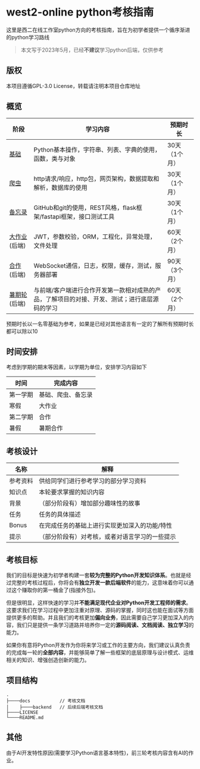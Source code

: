 # west2-online python考核指南

这里是西二在线工作室python方向的考核指南，旨在为初学者提供一个循序渐进的python学习路线

> 本文写于2023年5月，已经**不建议**学习python后端，仅供参考
>

## 版权

本项目遵循GPL-3.0 License，转载请注明本项目仓库地址

## 概览

| 阶段                                                 | 学习内容                                                     | 预期时长      |
| ---------------------------------------------------- | ------------------------------------------------------------ | ------------- |
| [基础](docs/1-基础语法.md)                           | Python基本操作，字符串、列表、字典的使用，函数，类与对象     | 30天（1个月） |
| [爬虫](docs/2-爬虫.md)                               | http请求/响应，http包，网页架构，数据提取和解析，数据库的使用 | 30天（1个月） |
| [备忘录](docs/3-TODOLIST.md)                         | GitHub和git的使用，REST风格，flask框架/fastapi框架，接口测试工具 | 30天（1个月） |
| [大作业](docs/backend/4-音乐下载与众筹平台.md)(后端) | JWT，参数校验，ORM，工程化，异常处理，文件处理               | 60天（2个月） |
| [合作](docs/backend/5-合作轮交易平台.md)(后端)       | WebSocket通信，日志，权限，缓存，测试，服务器部署            | 90天（3个月） |
| [暑期轮](docs/backend/6-暑假轮考核.md)(后端)         | 与前端/客户端进行合作开发第一款相对成熟的产品，了解项目的对接、开发、测试；进行底层源码的学习 | 60天（2个月） |

预期时长以一名零基础为参考，如果是已经对其他语言有一定的了解所有预期时长都可以除以10

## 时间安排

考虑到学期的期末等因素，以学期为单位，安排学习内容如下

| 时间     | 完成内容           |
| -------- | ------------------ |
| 第一学期 | 基础、爬虫、备忘录 |
| 寒假     | 大作业             |
| 第二学期 | 合作               |
| 暑假     | 暑期合作           |

## 考核设计

| 名称     | 解释                                           |
| -------- | ---------------------------------------------- |
| 参考资料 | 供给同学们进行参考学习的部分学习资料           |
| 知识点   | 本轮要求掌握的知识内容                         |
| 背景     | （部分阶段有）增加部分趣味性的故事             |
| 任务     | 任务的具体描述                                 |
| Bonus    | 在完成任务的基础上进行实现更加深入的功能/特性  |
| 提示     | （部分阶段有）对考核，或者对语言学习的一些提示 |

## 考核目标

我们的目标是快速为初学者构建一套**较为完整的Python开发知识体系**。也就是经过完整的考核过程后，你将会有**独立开发一款后端软件**的能力，这意味着你可以通过这个赚取你的第一桶金了(指接外包)。

但是很明显，这样快速的学习并**不能满足现代企业对Python开发工程师的需求**。这要求我们在学习过程中更加注重对原理、源码的掌握，同时这也能在面试等方面提供更多的帮助。并且我们的考核更加**偏向业务**，因此需要自己学习更加深入的内容，我们只是提供一条学习道路并培养你一定的**源码阅读、文档阅读、独立学习**的能力。

如果你有意将Python开发作为你将来学习或工作的主要方向，我们建议认真负责的完成每一轮的**全部内容**，并能够简单了解一些框架的底层原理与设计模式、运维相关的知识、增强创造创新的能力。

## 项目结构

```
.
├────docs			// 考核文档
│    ├────backend	// 后续后端考核文档
├────LICENSE
└────README.md
```



## 其他

由于AI开发特性原因(需要学习Python语言基本特性)，前三轮考核内容含有AI的作业。
